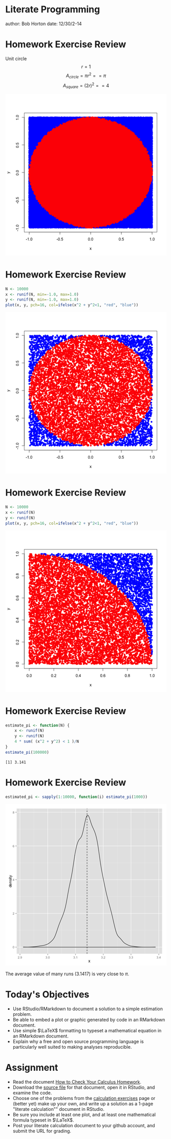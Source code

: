 Literate Programming
========================================================
author: Bob Horton
date: 12/30/2-14


Homework Exercise Review
========================================================
Unit circle
$$ r = 1 $$
$$ A_{circle} = \pi r^2 == \pi $$
$$ A_{square} = (2 r) ^ 2 == 4 $$

![plot of chunk more_darts](01b_literate_programming-figure/more_darts.png) 

Homework Exercise Review
========================================================

```r
N <- 10000
x <- runif(N, min=-1.0, max=1.0)
y <- runif(N, min=-1.0, max=1.0)
plot(x, y, pch=16, col=ifelse(x^2 + y^2<1, "red", "blue"))
```

![plot of chunk throwing_darts](01b_literate_programming-figure/throwing_darts.png) 

Homework Exercise Review
========================================================

```r
N <- 10000
x <- runif(N)
y <- runif(N)
plot(x, y, pch=16, col=ifelse(x^2 + y^2<1, "red", "blue"))
```

![plot of chunk darts_one_quad](01b_literate_programming-figure/darts_one_quad.png) 


Homework Exercise Review
========================================================

```r
estimate_pi <- function(N) {
    x <- runif(N)
    y <- runif(N)
	4 * sum( (x^2 + y^2) < 1 )/N
}
estimate_pi(100000)
```

```
[1] 3.141
```

Homework Exercise Review
========================================================


```r
estimated_pi <- sapply(1:10000, function(i) estimate_pi(1000))
```
![plot of chunk plot_estimate_pi_density](01b_literate_programming-figure/plot_estimate_pi_density.png) 

The average value of many runs (3.1417) is very close to $\pi$.

Today's Objectives
========================================================
* Use RStudio/RMarkdown to document a solution to a simple estimation problem.
* Be able to embed a plot or graphic generated by code in an RMarkdown document.
* Use simple $\LaTeX$ formatting to typeset a mathematical equation in an RMarkdown document.
* Explain why a free and open source programming language is particularly well suited to making analyses reproducible.


Assignment
========================================================
* Read the document [How to Check Your Calculus Homework](`calcCheck1.pdf`).
* Download the [source file](calcCheck1.Rmd) for that document, open it in RStudio, and examine the code.
* Choose one of the problems from the [calculation exercises](calculation_exercises.md) page or (better yet) make up your own, and write up a solution as a 1-page "literate calculation"" document in RStudio.
* Be sure you include at least one plot, and at least one mathematical formula typeset in $\LaTeX$.
* Post your literate calculation document to your github account, and submit the URL for grading.
